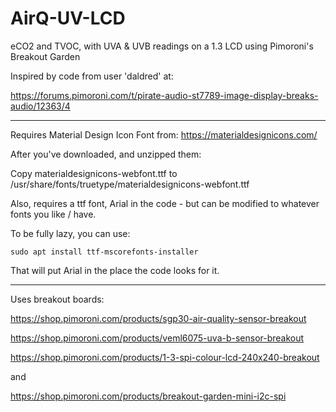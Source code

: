# AirQ-UV-LCD
eCO2 and TVOC, with UVA &amp; UVB readings on a 1.3 LCD using Pimoroni's Breakout Garden

Inspired by code from user 'daldred' at:

https://forums.pimoroni.com/t/pirate-audio-st7789-image-display-breaks-audio/12363/4

---

Requires Material Design Icon Font from: https://materialdesignicons.com/

After you've downloaded, and unzipped them:

Copy materialdesignicons-webfont.ttf to /usr/share/fonts/truetype/materialdesignicons-webfont.ttf

Also, requires a ttf font, Arial in the code - but can be modified to whatever fonts you like / have.

To be fully lazy, you can use:

```
sudo apt install ttf-mscorefonts-installer
```

That will put Arial in the place the code looks for it.

---

Uses breakout boards:

https://shop.pimoroni.com/products/sgp30-air-quality-sensor-breakout

https://shop.pimoroni.com/products/veml6075-uva-b-sensor-breakout

https://shop.pimoroni.com/products/1-3-spi-colour-lcd-240x240-breakout

and

https://shop.pimoroni.com/products/breakout-garden-mini-i2c-spi






